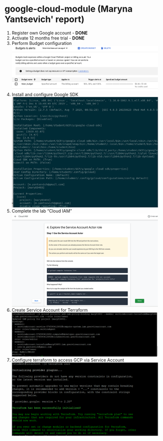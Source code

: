 # google-cloud-module (Maryna Yantsevich' report)
1. Register own Google account -  **DONE** 
2.	Activate 12 months free trial  -  **DONE** 
3.	Perform Budget configuration 
![Budget](images/budget.png)
4.	Install and configure Google SDK
![SDK](images/install_sdk.png)
5.	Complete the lab “Cloud IAM”  
![IAM](images/cloud_iam.png)
6.	Create Service Account for Terraform 
![SA](images/SA.png)
7.	Configure terraform to access GCP via Service Account
![Terraform](images/terraform.png)